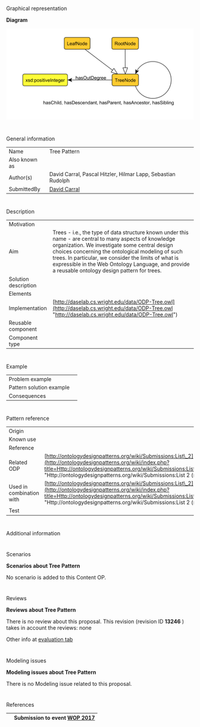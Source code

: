 # 

 Graphical representation



__Diagram__ 





[![Image:Tree.png](images/a/ac/Tree.png)](../Image/Tree.png "Image:Tree.png")





# 

 General information




|  |  |
| --- | --- |
|  Name  |  Tree Pattern  |
|  Also known as  |  |
|  Author(s)  |  David Carral, Pascal Hitzler, Hilmar Lapp, Sebastian Rudolph  |
|  SubmittedBy  | [David Carral](http://ontologydesignpatterns.org/wiki/index.php?title=User:David_Carral&action=edit&redlink=1 "User:David Carral (not yet written)")  |



  





# 

 Description




|  |  |
| --- | --- |
|  Motivation  |  |
|  Aim  |  Trees - i.e., the type of data structure known under this name - are central to many aspects of knowledge organization. We investigate some central design choices concerning the ontological modeling of such trees. In particular, we consider the limits of what is expressible in the Web Ontology Language, and provide a reusable ontology design pattern for trees.  |
|  Solution description  |  |
|  Elements  |  |
|  Implementation  | [http://daselab.cs.wright.edu/data/ODP-Tree.owl](http://daselab.cs.wright.edu/data/ODP-Tree.owl "http://daselab.cs.wright.edu/data/ODP-Tree.owl")  |
|  Reusable component  |  |
|  Component type  |  |



  





# 

 Example




|  |  |
| --- | --- |
|  Problem example  |  |
|  Pattern solution example  |  |
|  Consequences  |  |



  





# 

 Pattern reference




|  |  |
| --- | --- |
|  Origin  |  |
|  Known use  |  |
|  Reference  |  |
|  Related ODP  | [http://ontologydesignpatterns.org/wiki/Submissions:List\_2](http://ontologydesignpatterns.org/wiki/index.php?title=Http://ontologydesignpatterns.org/wiki/Submissions:List_2&action=edit&redlink=1 "Http://ontologydesignpatterns.org/wiki/Submissions:List 2 (not yet written)")  |
|  Used in combination with  | [http://ontologydesignpatterns.org/wiki/Submissions:List\_2](http://ontologydesignpatterns.org/wiki/index.php?title=Http://ontologydesignpatterns.org/wiki/Submissions:List_2&action=edit&redlink=1 "Http://ontologydesignpatterns.org/wiki/Submissions:List 2 (not yet written)")  |
|  Test  |  |



# 

 Additional information



# 

 Scenarios




__Scenarios about Tree Pattern__ 


 No scenario is added to this Content OP.
 




# 

 Reviews




__Reviews about Tree Pattern__ 


 There is no review about this proposal.
This revision (revision ID
 __13246__ 
 ) takes in account the reviews: none
 



 Other info at
 [evaluation tab](http://ontologydesignpatterns.org/wiki/index.php?title=Submissions:Tree_Pattern&action=evaluation "http://ontologydesignpatterns.org/wiki/index.php?title=Submissions:Tree_Pattern&action=evaluation") 





  





# 

 Modeling issues




__Modeling issues about Tree Pattern__ 


 There is no Modeling issue related to this proposal.
 




  





# 

 References



  






|  |  Submission to event [WOP 2017](http://ontologydesignpatterns.org/wiki/index.php?title=WOP_2017&action=edit&redlink=1 "WOP 2017 (not yet written)")  |
| --- | --- |